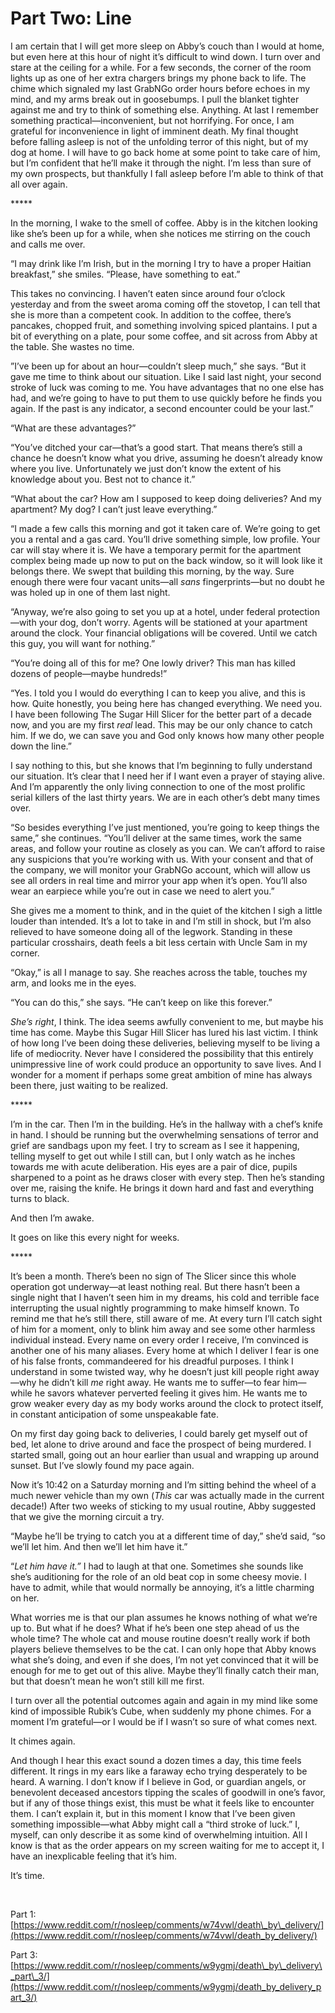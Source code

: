 # Part Two: Line

I am certain that I will get more sleep on Abby’s couch than I would at home, but even here at this hour of night it’s difficult to wind down. I turn over and stare at the ceiling for a while. For a few seconds, the corner of the room lights up as one of her extra chargers brings my phone back to life. The chime which signaled my last GrabNGo order hours before echoes in my mind, and my arms break out in goosebumps. I pull the blanket tighter against me and try to think of something else. Anything. At last I remember something practical—inconvenient, but not horrifying. For once, I am grateful for inconvenience in light of imminent death. My final thought before falling asleep is not of the unfolding terror of this night, but of my dog at home. I will have to go back home at some point to take care of him, but I’m confident that he’ll make it through the night. I’m less than sure of my own prospects, but thankfully I fall asleep before I’m able to think of that all over again.

\*\*\*\*\*

In the morning, I wake to the smell of coffee. Abby is in the kitchen looking like she’s been up for a while, when she notices me stirring on the couch and calls me over.

“I may drink like I’m Irish, but in the morning I try to have a proper Haitian breakfast,” she smiles. “Please, have something to eat.”

This takes no convincing. I haven’t eaten since around four o’clock yesterday and from the sweet aroma coming off the stovetop, I can tell that she is more than a competent cook. In addition to the coffee, there’s pancakes, chopped fruit, and something involving spiced plantains. I put a bit of everything on a plate, pour some coffee, and sit across from Abby at the table. She wastes no time.

”I’ve been up for about an hour—couldn’t sleep much,” she says. “But it gave me time to think about our situation. Like I said last night, your second stroke of luck was coming to me. You have advantages that no one else has had, and we’re going to have to put them to use quickly before he finds you again. If the past is any indicator, a second encounter could be your last.”

“What are these advantages?”

“You’ve ditched your car—that’s a good start. That means there’s still a chance he doesn’t know what you drive, assuming he doesn’t already know where you live. Unfortunately we just don’t know the extent of his knowledge about you. Best not to chance it.”

“What about the car? How am I supposed to keep doing deliveries? And my apartment? My dog? I can’t just leave everything.”

“I made a few calls this morning and got it taken care of. We’re going to get you a rental and a gas card. You’ll drive something simple, low profile. Your car will stay where it is. We have a temporary permit for the apartment complex being made up now to put on the back window, so it will look like it belongs there. We swept that building this morning, by the way. Sure enough there were four vacant units—all *sans* fingerprints—but no doubt he was holed up in one of them last night.

“Anyway, we’re also going to set you up at a hotel, under federal protection—with your dog, don’t worry. Agents will be stationed at your apartment around the clock. Your financial obligations will be covered. Until we catch this guy, you will want for nothing.”

“You’re doing all of this for me? One lowly driver? This man has killed dozens of people—maybe hundreds!”

“Yes. I told you I would do everything I can to keep you alive, and this is how. Quite honestly, you being here has changed everything. We need you. I have been following The Sugar Hill Slicer for the better part of a decade now, and you are my first *real* lead. This may be our only chance to catch him. If we do, we can save you and God only knows how many other people down the line.”

I say nothing to this, but she knows that I’m beginning to fully understand our situation. It’s clear that I need her if I want even a prayer of staying alive. And I’m apparently the only living connection to one of the most prolific serial killers of the last thirty years. We are in each other’s debt many times over.

“So besides everything I’ve just mentioned, you’re going to keep things the same,” she continues. “You’ll deliver at the same times, work the same areas, and follow your routine as closely as you can. We can’t afford to raise any suspicions that you’re working with us. With your consent and that of the company, we will monitor your GrabNGo account, which will allow us see all orders in real time and mirror your app when it’s open. You’ll also wear an earpiece while you’re out in case we need to alert you.”

She gives me a moment to think, and in the quiet of the kitchen I sigh a little louder than intended. It’s a lot to take in and I’m still in shock, but I’m also relieved to have someone doing all of the legwork. Standing in these particular crosshairs, death feels a bit less certain with Uncle Sam in my corner.

“Okay,” is all I manage to say. She reaches across the table, touches my arm, and looks me in the eyes.

“You can do this,” she says. “He can’t keep on like this forever.”

*She’s right*, I think. The idea seems awfully convenient to me, but maybe his time has come. Maybe this Sugar Hill Slicer has lured his last victim. I think of how long I’ve been doing these deliveries, believing myself to be living a life of mediocrity. Never have I considered the possibility that this entirely unimpressive line of work could produce an opportunity to save lives. And I wonder for a moment if perhaps some great ambition of mine has always been there, just waiting to be realized.

\*\*\*\*\*

I’m in the car. Then I’m in the building. He’s in the hallway with a chef’s knife in hand. I should be running but the overwhelming sensations of terror and grief are sandbags upon my feet. I try to scream as I see it happening, telling myself to get out while I still can, but I only watch as he inches towards me with acute deliberation. His eyes are a pair of dice, pupils sharpened to a point as he draws closer with every step. Then he’s standing over me, raising the knife. He brings it down hard and fast and everything turns to black.

And then I’m awake.

It goes on like this every night for weeks.

\*\*\*\*\*

It’s been a month. There’s been no sign of The Slicer since this whole operation got underway—at least nothing real. But there hasn’t been a single night that I haven’t seen him in my dreams, his cold and terrible face interrupting the usual nightly programming to make himself known. To remind me that he’s still there, still aware of me. At every turn I’ll catch sight of him for a moment, only to blink him away and see some other harmless individual instead. Every name on every order I receive, I’m convinced is another one of his many aliases. Every home at which I deliver I fear is one of his false fronts, commandeered for his dreadful purposes. I think I understand in some twisted way, why he doesn’t just kill people right away—why he didn’t kill *me* right away. He wants me to suffer—to fear him—while he savors whatever perverted feeling it gives him. He wants me to grow weaker every day as my body works around the clock to protect itself, in constant anticipation of some unspeakable fate.

On my first day going back to deliveries, I could barely get myself out of bed, let alone to drive around and face the prospect of being murdered. I started small, going out an hour earlier than usual and wrapping up around sunset. But I’ve slowly found my pace again.

Now it’s 10:42 on a Saturday morning and I’m sitting behind the wheel of a much newer vehicle than my own (*This* car was actually made in the current decade!) After two weeks of sticking to my usual routine, Abby suggested that we give the morning circuit a try.

“Maybe he’ll be trying to catch you at a different time of day,” she’d said, “so we’ll let him. And then we’ll let him have it.”

“*Let him have it.”* I had to laugh at that one. Sometimes she sounds like she’s auditioning for the role of an old beat cop in some cheesy movie. I have to admit, while that would normally be annoying, it’s a little charming on her.

What worries me is that our plan assumes he knows nothing of what we’re up to. But what if he does? What if he’s been one step ahead of us the whole time? The whole cat and mouse routine doesn’t really work if both players believe themselves to be the cat. I can only hope that Abby knows what she’s doing, and even if she does, I’m not yet convinced that it will be enough for me to get out of this alive. Maybe they’ll finally catch their man, but that doesn’t mean he won’t still kill me first.

I turn over all the potential outcomes again and again in my mind like some kind of impossible Rubik’s Cube, when suddenly my phone chimes. For a moment I’m grateful—or I would be if I wasn’t so sure of what comes next.

It chimes again.

And though I hear this exact sound a dozen times a day, this time feels different. It rings in my ears like a faraway echo trying desperately to be heard. A warning. I don’t know if I believe in God, or guardian angels, or benevolent deceased ancestors tipping the scales of goodwill in one’s favor, but if any of those things exist, this must be what it feels like to encounter them. I can’t explain it, but in this moment I know that I’ve been given something impossible—what Abby might call a “third stroke of luck.” I, myself, can only describe it as some kind of overwhelming intuition. All I know is that as the order appears on my screen waiting for me to accept it, I have an inexplicable feeling that it’s him.

It’s time.

&#x200B;

Part 1: [https://www.reddit.com/r/nosleep/comments/w74vwl/death\_by\_delivery/](https://www.reddit.com/r/nosleep/comments/w74vwl/death_by_delivery/)

Part 3: [https://www.reddit.com/r/nosleep/comments/w9ygmj/death\_by\_delivery\_part\_3/](https://www.reddit.com/r/nosleep/comments/w9ygmj/death_by_delivery_part_3/)